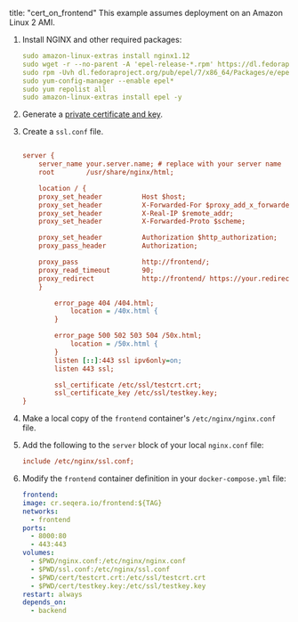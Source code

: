 title: "cert_on_frontend"
This example assumes deployment on an Amazon Linux 2 AMI.

1. Install NGINX and other required packages:

   ```yml
   sudo amazon-linux-extras install nginx1.12
   sudo wget -r --no-parent -A 'epel-release-*.rpm' https://dl.fedoraproject.org/pub/epel/7/x86_64/Packages/e/
   sudo rpm -Uvh dl.fedoraproject.org/pub/epel/7/x86_64/Packages/e/epel-release-*.rpm
   sudo yum-config-manager --enable epel*
   sudo yum repolist all
   sudo amazon-linux-extras install epel -y
   ```

2. Generate a [private certificate and key](https://www.digitalocean.com/community/tutorials/openssl-essentials-working-with-ssl-certificates-private-keys-and-csrs).

3. Create a `ssl.conf` file.

   ```ini

   server {
       server_name your.server.name; # replace with your server name
       root        /usr/share/nginx/html;

       location / {
       proxy_set_header          Host $host;
       proxy_set_header          X-Forwarded-For $proxy_add_x_forwarded_for;
       proxy_set_header          X-Real-IP $remote_addr;
       proxy_set_header          X-Forwarded-Proto $scheme;

       proxy_set_header          Authorization $http_authorization;
       proxy_pass_header         Authorization;

       proxy_pass                http://frontend/;
       proxy_read_timeout        90;
       proxy_redirect            http://frontend/ https://your.redirect.url/;
       }

           error_page 404 /404.html;
               location = /40x.html {
           }

           error_page 500 502 503 504 /50x.html;
               location = /50x.html {
           }
           listen [::]:443 ssl ipv6only=on;
           listen 443 ssl;

           ssl_certificate /etc/ssl/testcrt.crt;
           ssl_certificate_key /etc/ssl/testkey.key;
   }

   ```

4. Make a local copy of the `frontend` container's `/etc/nginx/nginx.conf` file.

5. Add the following to the `server` block of your local `nginx.conf` file:

   ```ini
   include /etc/nginx/ssl.conf;
   ```

6. Modify the `frontend` container definition in your `docker-compose.yml` file:

   ```yml
   frontend:
   image: cr.seqera.io/frontend:${TAG}
   networks:
     - frontend
   ports:
     - 8000:80
     - 443:443
   volumes:
     - $PWD/nginx.conf:/etc/nginx/nginx.conf
     - $PWD/ssl.conf:/etc/nginx/ssl.conf
     - $PWD/cert/testcrt.crt:/etc/ssl/testcrt.crt
     - $PWD/cert/testkey.key:/etc/ssl/testkey.key
   restart: always
   depends_on:
     - backend
   ```
